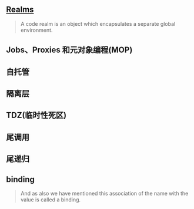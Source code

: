## [Realms](http://dmitrysoshnikov.com/ecmascript/javascript-the-core-2nd-edition/#realm)

> A code realm is an object which encapsulates a separate global environment.

## Jobs、Proxies 和元对象编程(MOP)

## 自托管

## 隔离层

## TDZ(临时性死区)

## 尾调用

## 尾递归

## binding

> And as also we have mentioned this association of the name with the value is called a binding.
